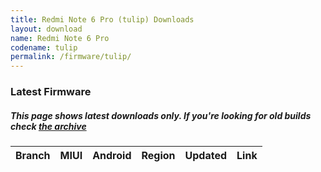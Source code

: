 ```yaml
---
title: Redmi Note 6 Pro (tulip) Downloads
layout: download
name: Redmi Note 6 Pro
codename: tulip
permalink: /firmware/tulip/
---
```


### Latest Firmware
##### This page shows latest downloads only. If you're looking for old builds check [the archive](/archive/firmware/tulip/)


<div class="table-responsive-md" id="table-wrapper">
<table id="firmware" class="compact table table-striped table-hover table-sm">
    <thead class="thead-dark">
        <tr>
            <th>Branch</th>
            <th>MIUI</th>
            <th>Android</th>
            <th>Region</th>
            <th>Updated</th>
            <th>Link</th>
        </tr>
    </thead>
    <script>loadFirmwareDownloads('tulip', 'latest')</script>
</table>
</div>
